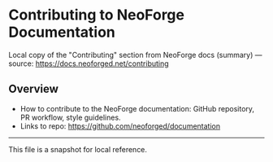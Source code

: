 # Contributing to NeoForge Documentation

Local copy of the "Contributing" section from NeoForge docs (summary) — source: https://docs.neoforged.net/contributing

## Overview

- How to contribute to the NeoForge documentation: GitHub repository, PR workflow, style guidelines.
- Links to repo: https://github.com/neoforged/documentation

---

This file is a snapshot for local reference.